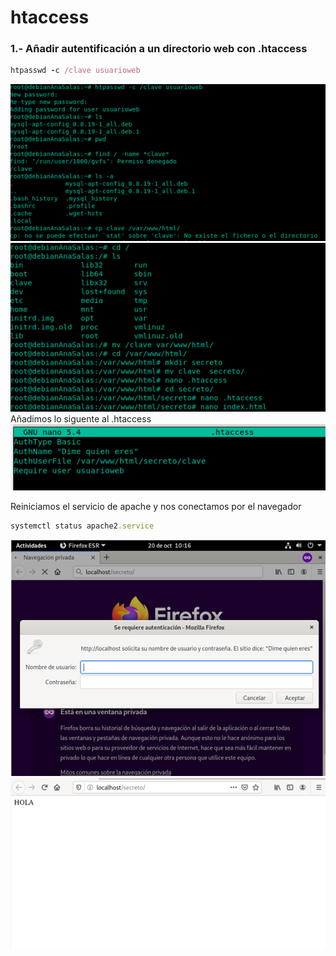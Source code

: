 # htaccess
### 1.- Añadir autentificación a un directorio web con .htaccess

``` ruby 
htpasswd -c /clave usuarioweb
```
![LAMP](https://github.com/anasalasro/ImplantacionAplicacionesWeb/blob/main/imagenesgit/Imagen10.png)  
![LAMP](https://github.com/anasalasro/ImplantacionAplicacionesWeb/blob/main/imagenesgit/Imagen11.png)  
Añadimos lo siguente al .htaccess
![LAMP](https://github.com/anasalasro/ImplantacionAplicacionesWeb/blob/main/imagenesgit/Imagen12.png)  

Reiniciamos el servicio de apache y nos conectamos por el navegador

``` ruby 
systemctl status apache2.service
```
![LAMP](https://github.com/anasalasro/ImplantacionAplicacionesWeb/blob/main/imagenesgit/Imagen13.png)  
![LAMP](https://github.com/anasalasro/ImplantacionAplicacionesWeb/blob/main/imagenesgit/Imagen14.png)  
